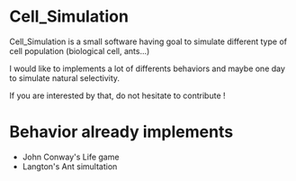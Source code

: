 # Cell_Simulation
Cell_Simulation is a small software having goal to simulate different type of cell population (biological cell, ants...)

I would like to implements a lot of differents behaviors and maybe one day to simulate natural selectivity.

If you are interested by that, do not hesitate to contribute !

# Behavior already implements
- John Conway's Life game
- Langton's Ant simultation
